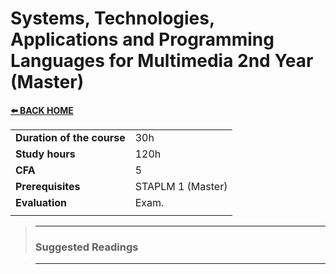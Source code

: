 # **Systems, Technologies, Applications and Programming Languages for Multimedia 2nd Year (Master)**  

[**⬅️ BACK HOME**](/HOME.md)  

|                          |     |
|:-------------------------|:----|  
|**Duration of the course**|30h  |
|**Study hours**           |120h |
|**CFA**                   |5    |
|**Prerequisites**         |STAPLM 1 (Master)|
|**Evaluation**            |Exam.|
|                          |     |



>---
>### **Suggested Readings**  

>---
